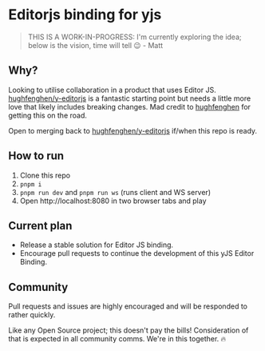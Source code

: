 # Editorjs binding for yjs

> THIS IS A WORK-IN-PROGRESS: I'm currently exploring the idea; below is the vision, time will tell 😉 - Matt

## Why?

Looking to utilise collaboration in a product that uses Editor JS. [hughfenghen/y-editorjs](https://github.com/hughfenghen/y-editorjs) is a fantastic starting point but needs a little more love that likely includes breaking changes. Mad credit to [hughfenghen](https://github.com/hughfenghen) for getting this on the road.

Open to merging back to [hughfenghen/y-editorjs](https://github.com/hughfenghen/y-editorjs) if/when this repo is ready.


## How to run

1. Clone this repo
2. `pnpm i`
3. `pnpm run dev` and `pnpm run ws` (runs client and WS server)
4. Open http://localhost:8080 in two browser tabs and play


## Current plan

- Release a stable solution for Editor JS binding.
- Encourage pull requests to continue the development of this yJS Editor Binding.


## Community

Pull requests and issues are highly encouraged and will be responded to rather quickly.

Like any Open Source project; this doesn't pay the bills! Consideration of that is expected in all community comms. We're in this together. 🔥
